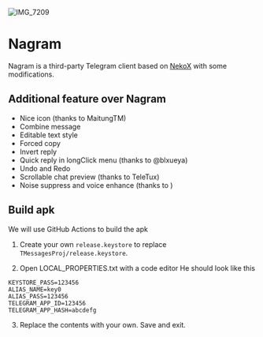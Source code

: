 ![IMG_7209](https://github.com/user-attachments/assets/a588bef5-76c4-4536-b1b6-291f52ddce4b)

# Nagram

Nagram is a third-party Telegram client based on [NekoX](https://github.com/NekoX-Dev/NekoX) with some modifications.

## Additional feature over Nagram

- Nice icon (thanks to MaitungTM)
- Combine message
- Editable text style 
- Forced copy
- Invert reply
- Quick reply in longClick menu (thanks to @blxueya)
- Undo and Redo
- Scrollable chat preview (thanks to TeleTux)
- Noise suppress and voice enhance (thanks to )

## Build apk
We will use GitHub Actions to build the apk

1. Create your own `release.keystore` to replace `TMessagesProj/release.keystore`.

2. Open LOCAL_PROPERTIES.txt with a code editor
He should look like this
```
KEYSTORE_PASS=123456
ALIAS_NAME=key0
ALIAS_PASS=123456
TELEGRAM_APP_ID=123456
TELEGRAM_APP_HASH=abcdefg
```

3. Replace the contents with your own. Save and exit.

